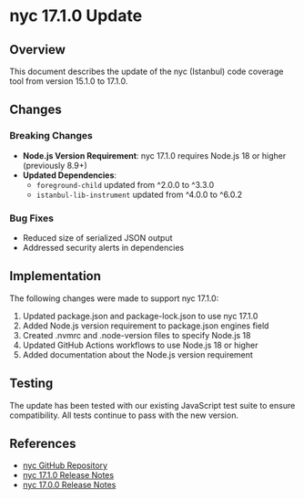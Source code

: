 # nyc 17.1.0 Update

## Overview

This document describes the update of the nyc (Istanbul) code coverage tool from version 15.1.0 to 17.1.0.

## Changes

### Breaking Changes

- **Node.js Version Requirement**: nyc 17.1.0 requires Node.js 18 or higher (previously 8.9+)
- **Updated Dependencies**:
  - `foreground-child` updated from ^2.0.0 to ^3.3.0
  - `istanbul-lib-instrument` updated from ^4.0.0 to ^6.0.2

### Bug Fixes

- Reduced size of serialized JSON output
- Addressed security alerts in dependencies

## Implementation

The following changes were made to support nyc 17.1.0:

1. Updated package.json and package-lock.json to use nyc 17.1.0
2. Added Node.js version requirement to package.json engines field
3. Created .nvmrc and .node-version files to specify Node.js 18
4. Updated GitHub Actions workflows to use Node.js 18 or higher
5. Added documentation about the Node.js version requirement

## Testing

The update has been tested with our existing JavaScript test suite to ensure compatibility. All tests continue to pass with the new version.

## References

- [nyc GitHub Repository](https://github.com/istanbuljs/nyc)
- [nyc 17.1.0 Release Notes](https://github.com/istanbuljs/nyc/releases/tag/nyc-v17.1.0)
- [nyc 17.0.0 Release Notes](https://github.com/istanbuljs/nyc/releases/tag/nyc-v17.0.0)
